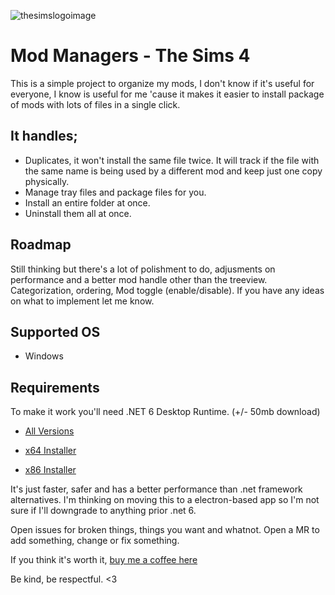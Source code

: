 ![thesimslogoimage](https://github.com/lwdgeek/modmanagers-thesims4/blob/main/src/App.Win/Resources/Images/Logos/Logo_TheSims4.png)

# Mod Managers - The Sims 4

This is a simple project to organize my mods, I don't know if it's useful for everyone, I know is useful for me 'cause it makes it easier to install package of mods with lots of files in a single click.

## It handles;

- Duplicates, it won't install the same file twice. It will track if the file with the same name is being used by a different mod and keep just one copy physically.
- Manage tray files and package files for you.
- Install an entire folder at once.
- Uninstall them all at once.

## Roadmap

Still thinking but there's a lot of polishment to do, adjusments on performance and a better mod handle other than the treeview. Categorization, ordering, Mod toggle (enable/disable). If you have any ideas on what to implement let me know.

## Supported OS

- Windows

## Requirements

To make it work you'll need .NET 6 Desktop Runtime. (+/- 50mb download)

- [All Versions](https://dotnet.microsoft.com/en-us/download/dotnet/6.0)

- [x64 Installer](https://dotnet.microsoft.com/en-us/download/dotnet/thank-you/runtime-desktop-6.0.1-windows-x64-installer)

- [x86 Installer](https://dotnet.microsoft.com/en-us/download/dotnet/thank-you/runtime-desktop-6.0.1-windows-x86-installer)

It's just faster, safer and has a better performance than .net framework alternatives. I'm thinking on moving this to a electron-based app so I'm not sure if I'll downgrade to anything prior .net 6.

Open issues for broken things, things you want and whatnot. Open a MR to add something, change or fix something.

If you think it's worth it, [buy me a coffee here](https://www.buymeacoffee.com/lwdgeek)

Be kind, be respectful. <3
